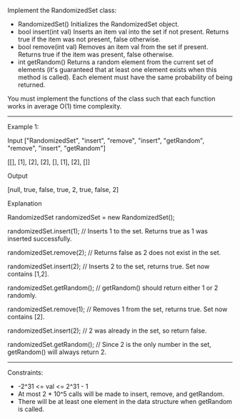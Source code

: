 Implement the RandomizedSet class:
- RandomizedSet() Initializes the RandomizedSet object.
- bool insert(int val) Inserts an item val into the set if not present. Returns true if the item was not present, false otherwise.
- bool remove(int val) Removes an item val from the set if present. Returns true if the item was present, false otherwise.
- int getRandom() Returns a random element from the current set of elements (it's guaranteed that at least one element exists when this method is called). Each element must have the same probability of being returned.

You must implement the functions of the class such that each function works in average O(1) time complexity.

---

Example 1:

Input
["RandomizedSet", "insert", "remove", "insert", "getRandom", "remove", "insert", "getRandom"]

[[], [1], [2], [2], [], [1], [2], []]

Output

[null, true, false, true, 2, true, false, 2]

Explanation

RandomizedSet randomizedSet = new RandomizedSet();

randomizedSet.insert(1); // Inserts 1 to the set. Returns true as 1 was inserted successfully.

randomizedSet.remove(2); // Returns false as 2 does not exist in the set.

randomizedSet.insert(2); // Inserts 2 to the set, returns true. Set now contains [1,2].

randomizedSet.getRandom(); // getRandom() should return either 1 or 2 randomly.

randomizedSet.remove(1); // Removes 1 from the set, returns true. Set now contains [2].

randomizedSet.insert(2); // 2 was already in the set, so return false.

randomizedSet.getRandom(); // Since 2 is the only number in the set, getRandom() will always return 2.

---

Constraints:
- -2^31 <= val <= 2^31 - 1
- At most 2 * 10^5 calls will be made to insert, remove, and getRandom.
- There will be at least one element in the data structure when getRandom is called.